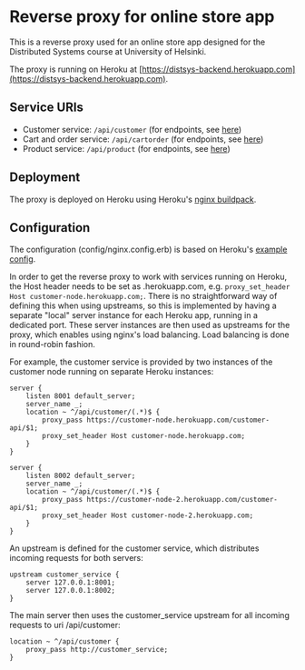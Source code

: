# Reverse proxy for online store app

This is a reverse proxy used for an online store app designed for the Distributed Systems course at University of Helsinki.

The proxy is running on Heroku at [https://distsys-backend.herokuapp.com](https://distsys-backend.herokuapp.com).

## Service URIs

- Customer service: `/api/customer` (for endpoints, see [here](https://github.com/emmalait/customer-node))
- Cart and order service: `/api/cartorder` (for endpoints, see [here](https://version.helsinki.fi/ese/distributedsystems/-/tree/main/cartorder))
- Product service: `/api/product` (for endpoints, see [here](https://version.helsinki.fi/ese/distributedsystems/-/tree/main/product))

## Deployment

The proxy is deployed on Heroku using Heroku's [nginx buildpack](https://github.com/heroku/heroku-buildpack-nginx).

## Configuration

The configuration (config/nginx.config.erb) is based on Heroku's [example config](https://help.heroku.com/YTWRHLVH/how-do-i-make-my-nginx-proxy-connect-to-a-heroku-app-behind-heroku-ssl).

In order to get the reverse proxy to work with services running on Heroku, the Host header needs to be set as <app-name>.herokuapp.com, e.g. `proxy_set_header Host customer-node.herokuapp.com;`. There is no straightforward way of defining this when using upstreams, so this is implemented by having a separate "local" server instance for each Heroku app, running in a dedicated port. These server instances are then used as upstreams for the proxy, which enables using nginx's load balancing. Load balancing is done in round-robin fashion.

For example, the customer service is provided by two instances of the customer node running on separate Heroku instances:

```
server {
    listen 8001 default_server;
    server_name _;
    location ~ ^/api/customer/(.*)$ {
        proxy_pass https://customer-node.herokuapp.com/customer-api/$1;
        proxy_set_header Host customer-node.herokuapp.com;
    }
}

server {
    listen 8002 default_server;
    server_name _;
    location ~ ^/api/customer/(.*)$ {
        proxy_pass https://customer-node-2.herokuapp.com/customer-api/$1;
        proxy_set_header Host customer-node-2.herokuapp.com;
    }
}
```

An upstream is defined for the customer service, which distributes incoming requests for both servers:

```
upstream customer_service {
    server 127.0.0.1:8001;
    server 127.0.0.1:8002;
}
```

The main server then uses the customer_service upstream for all incoming requests to uri /api/customer:

```
location ~ ^/api/customer {
    proxy_pass http://customer_service;
}
```
